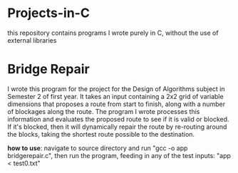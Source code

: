 # Projects-in-C
this repository contains programs I wrote purely in C, without the use of external libraries


# Bridge Repair
I wrote this program for the project for the Design of Algorithms subject in Semester 2 of first year. It takes an input containing a 2x2 grid of variable dimensions that proposes a route from start to finish, along with a number of blockages along the route. The program I wrote processes this information and evaluates the proposed route to see if it is valid or blocked. If it's blocked, then it will dynamically repair the route by re-routing around the blocks, taking the shortest route possible to the destination.

**how to use**: navigate to source directory and run "gcc -o app bridgerepair.c", then run the program, feeding in any of the test inputs: "app < test0.txt"
